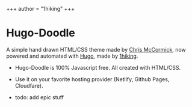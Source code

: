 +++
author = "1hiking"
+++

# Hugo-Doodle

A simple hand drawn HTML/CSS theme made by [Chris McCormick](https://chr15m.github.io/DoodleCSS/), now powered and automated with [Hugo](https://gohugo.io), made by [1hiking](https://github.com/1hiking).

- Hugo-Doodle is 100% Javascript free. All created with HTML/CSS.

- Use it on your favorite hosting provider (Netlify, Github Pages, Cloudfare).

- todo: add epic stuff
